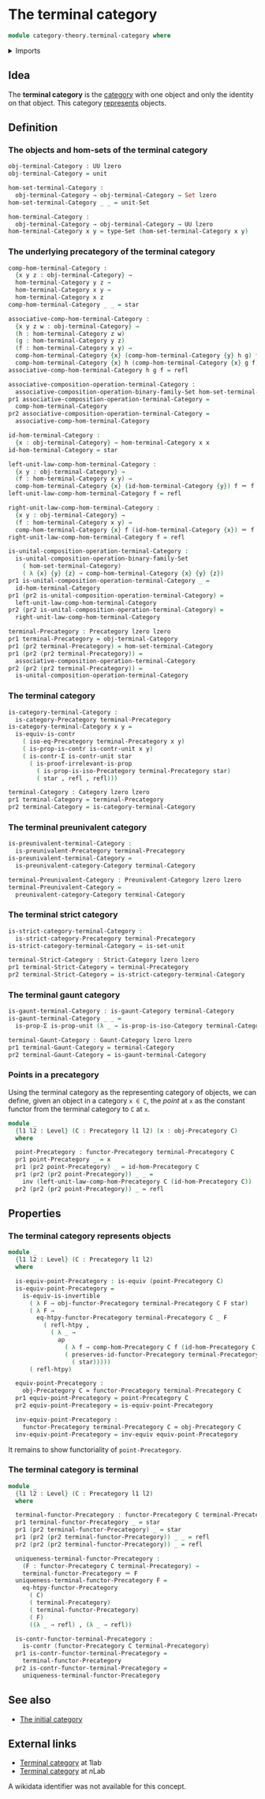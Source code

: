 # The terminal category

```agda
module category-theory.terminal-category where
```

<details><summary>Imports</summary>

```agda
open import category-theory.categories
open import category-theory.composition-operations-on-binary-families-of-sets
open import category-theory.functors-precategories
open import category-theory.gaunt-categories
open import category-theory.isomorphisms-in-categories
open import category-theory.isomorphisms-in-precategories
open import category-theory.precategories
open import category-theory.preunivalent-categories
open import category-theory.strict-categories

open import foundation.action-on-identifications-functions
open import foundation.contractible-types
open import foundation.dependent-pair-types
open import foundation.equivalences
open import foundation.homotopies
open import foundation.identity-types
open import foundation.propositions
open import foundation.sets
open import foundation.unit-type
open import foundation.universe-levels
```

</details>

## Idea

The **terminal category** is the [category](category-theory.categories.md) with
one object and only the identity on that object. This category
[represents](category-theory.representable-functors-categories.md) objects.

## Definition

### The objects and hom-sets of the terminal category

```agda
obj-terminal-Category : UU lzero
obj-terminal-Category = unit

hom-set-terminal-Category :
  obj-terminal-Category → obj-terminal-Category → Set lzero
hom-set-terminal-Category _ _ = unit-Set

hom-terminal-Category :
  obj-terminal-Category → obj-terminal-Category → UU lzero
hom-terminal-Category x y = type-Set (hom-set-terminal-Category x y)
```

### The underlying precategory of the terminal category

```agda
comp-hom-terminal-Category :
  {x y z : obj-terminal-Category} →
  hom-terminal-Category y z →
  hom-terminal-Category x y →
  hom-terminal-Category x z
comp-hom-terminal-Category _ _ = star

associative-comp-hom-terminal-Category :
  {x y z w : obj-terminal-Category} →
  (h : hom-terminal-Category z w)
  (g : hom-terminal-Category y z)
  (f : hom-terminal-Category x y) →
  comp-hom-terminal-Category {x} (comp-hom-terminal-Category {y} h g) f ＝
  comp-hom-terminal-Category {x} h (comp-hom-terminal-Category {x} g f)
associative-comp-hom-terminal-Category h g f = refl

associative-composition-operation-terminal-Category :
  associative-composition-operation-binary-family-Set hom-set-terminal-Category
pr1 associative-composition-operation-terminal-Category =
  comp-hom-terminal-Category
pr2 associative-composition-operation-terminal-Category =
  associative-comp-hom-terminal-Category

id-hom-terminal-Category :
  {x : obj-terminal-Category} → hom-terminal-Category x x
id-hom-terminal-Category = star

left-unit-law-comp-hom-terminal-Category :
  {x y : obj-terminal-Category} →
  (f : hom-terminal-Category x y) →
  comp-hom-terminal-Category {x} (id-hom-terminal-Category {y}) f ＝ f
left-unit-law-comp-hom-terminal-Category f = refl

right-unit-law-comp-hom-terminal-Category :
  {x y : obj-terminal-Category} →
  (f : hom-terminal-Category x y) →
  comp-hom-terminal-Category {x} f (id-hom-terminal-Category {x}) ＝ f
right-unit-law-comp-hom-terminal-Category f = refl

is-unital-composition-operation-terminal-Category :
  is-unital-composition-operation-binary-family-Set
    ( hom-set-terminal-Category)
    ( λ {x} {y} {z} → comp-hom-terminal-Category {x} {y} {z})
pr1 is-unital-composition-operation-terminal-Category _ =
  id-hom-terminal-Category
pr1 (pr2 is-unital-composition-operation-terminal-Category) =
  left-unit-law-comp-hom-terminal-Category
pr2 (pr2 is-unital-composition-operation-terminal-Category) =
  right-unit-law-comp-hom-terminal-Category

terminal-Precategory : Precategory lzero lzero
pr1 terminal-Precategory = obj-terminal-Category
pr1 (pr2 terminal-Precategory) = hom-set-terminal-Category
pr1 (pr2 (pr2 terminal-Precategory)) =
  associative-composition-operation-terminal-Category
pr2 (pr2 (pr2 terminal-Precategory)) =
  is-unital-composition-operation-terminal-Category
```

### The terminal category

```agda
is-category-terminal-Category :
  is-category-Precategory terminal-Precategory
is-category-terminal-Category x y =
  is-equiv-is-contr
    ( iso-eq-Precategory terminal-Precategory x y)
    ( is-prop-is-contr is-contr-unit x y)
    ( is-contr-Σ is-contr-unit star
      ( is-proof-irrelevant-is-prop
        ( is-prop-is-iso-Precategory terminal-Precategory star)
        ( star , refl , refl)))

terminal-Category : Category lzero lzero
pr1 terminal-Category = terminal-Precategory
pr2 terminal-Category = is-category-terminal-Category
```

### The terminal preunivalent category

```agda
is-preunivalent-terminal-Category :
  is-preunivalent-Precategory terminal-Precategory
is-preunivalent-terminal-Category =
  is-preunivalent-category-Category terminal-Category

terminal-Preunivalent-Category : Preunivalent-Category lzero lzero
terminal-Preunivalent-Category =
  preunivalent-category-Category terminal-Category
```

### The terminal strict category

```agda
is-strict-category-terminal-Category :
  is-strict-category-Precategory terminal-Precategory
is-strict-category-terminal-Category = is-set-unit

terminal-Strict-Category : Strict-Category lzero lzero
pr1 terminal-Strict-Category = terminal-Precategory
pr2 terminal-Strict-Category = is-strict-category-terminal-Category
```

### The terminal gaunt category

```agda
is-gaunt-terminal-Category : is-gaunt-Category terminal-Category
is-gaunt-terminal-Category _ _ =
  is-prop-Σ is-prop-unit (λ _ → is-prop-is-iso-Category terminal-Category star)

terminal-Gaunt-Category : Gaunt-Category lzero lzero
pr1 terminal-Gaunt-Category = terminal-Category
pr2 terminal-Gaunt-Category = is-gaunt-terminal-Category
```

### Points in a precategory

Using the terminal category as the representing category of objects, we can
define, given an object in a category `x ∈ C`, the _point_ at `x` as the
constant functor from the terminal category to `C` at `x`.

```agda
module _
  {l1 l2 : Level} (C : Precategory l1 l2) (x : obj-Precategory C)
  where

  point-Precategory : functor-Precategory terminal-Precategory C
  pr1 point-Precategory _ = x
  pr1 (pr2 point-Precategory) _ = id-hom-Precategory C
  pr1 (pr2 (pr2 point-Precategory)) _ _ =
    inv (left-unit-law-comp-hom-Precategory C (id-hom-Precategory C))
  pr2 (pr2 (pr2 point-Precategory)) _ = refl
```

## Properties

### The terminal category represents objects

```agda
module _
  {l1 l2 : Level} (C : Precategory l1 l2)
  where

  is-equiv-point-Precategory : is-equiv (point-Precategory C)
  is-equiv-point-Precategory =
    is-equiv-is-invertible
      ( λ F → obj-functor-Precategory terminal-Precategory C F star)
      ( λ F →
        eq-htpy-functor-Precategory terminal-Precategory C _ F
          ( refl-htpy ,
            ( λ _ →
              ap
                ( λ f → comp-hom-Precategory C f (id-hom-Precategory C))
                ( preserves-id-functor-Precategory terminal-Precategory C F
                  ( star)))))
      ( refl-htpy)

  equiv-point-Precategory :
    obj-Precategory C ≃ functor-Precategory terminal-Precategory C
  pr1 equiv-point-Precategory = point-Precategory C
  pr2 equiv-point-Precategory = is-equiv-point-Precategory

  inv-equiv-point-Precategory :
    functor-Precategory terminal-Precategory C ≃ obj-Precategory C
  inv-equiv-point-Precategory = inv-equiv equiv-point-Precategory
```

It remains to show functoriality of `point-Precategory`.

### The terminal category is terminal

```agda
module _
  {l1 l2 : Level} (C : Precategory l1 l2)
  where

  terminal-functor-Precategory : functor-Precategory C terminal-Precategory
  pr1 terminal-functor-Precategory _ = star
  pr1 (pr2 terminal-functor-Precategory) _ = star
  pr1 (pr2 (pr2 terminal-functor-Precategory)) _ _ = refl
  pr2 (pr2 (pr2 terminal-functor-Precategory)) _ = refl

  uniqueness-terminal-functor-Precategory :
    (F : functor-Precategory C terminal-Precategory) →
    terminal-functor-Precategory ＝ F
  uniqueness-terminal-functor-Precategory F =
    eq-htpy-functor-Precategory
      ( C)
      ( terminal-Precategory)
      ( terminal-functor-Precategory)
      ( F)
      ((λ _ → refl) , (λ _ → refl))

  is-contr-functor-terminal-Precategory :
    is-contr (functor-Precategory C terminal-Precategory)
  pr1 is-contr-functor-terminal-Precategory =
    terminal-functor-Precategory
  pr2 is-contr-functor-terminal-Precategory =
    uniqueness-terminal-functor-Precategory
```

## See also

- [The initial category](category-theory.initial-category.md)

## External links

- [Terminal category](https://1lab.dev/Cat.Instances.Shape.Terminal.html) at
  1lab
- [Terminal category](https://ncatlab.org/nlab/show/terminal+category) at $n$Lab

A wikidata identifier was not available for this concept.
